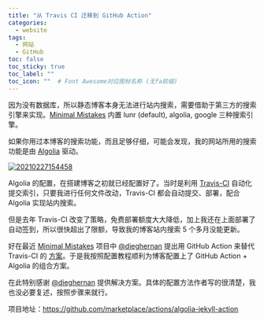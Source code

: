 ```yaml
---
title: "从 Travis CI 迁移到 GitHub Action"
categories:
  - website
tags:
  - 网站
  - GitHub
toc: false
toc_sticky: true
toc_label: ""
toc_icon: ""  # Font Awesome对应图标名称 (无fa前缀)	
---
```

因为没有数据库，所以静态博客本身无法进行站内搜索，需要借助于第三方的搜索引擎来实现。[Minimal Mistakes][2] 内置 lunr (default), algolia, google 三种搜索引擎。

如果你用过本博客的搜索功能，而且足够仔细，可能会发现，我的网站所用的搜索功能是由 [Algolia][1] 驱动。

[![20210227154458](https://cdn.jsdelivr.net/gh/sunete/imghost/img20210227154458.png)](https://cdn.jsdelivr.net/gh/sunete/imghost/img20210227154458.png)

Algolia 的配置，在搭建博客之初就已经配置好了。当时是利用 [Travis-CI][3] 自动化提交索引，只要我进行任何文件改动，Travis-CI 都会自动提交、部署，配合 Algolia 实现站内搜索。

但是去年 Travis-CI 改变了策略，免费部署额度大大降低，加上我还在上面部署了自动签到，所以很快超出了限额，导致我的博客站内搜索 5 个多月没能更新。

好在最近 [Minimal Mistakes][2] 项目中 [@dieghernan][4] 提出用 GitHub Action 来替代 Travis-CI 的 [方案][5]。于是我按照配置教程顺利为博客配置上了 GitHub Action + Algolia 的组合方案。

在此特别感谢 [@dieghernan][4] 提供解决方案。具体的配置方法作者写的很清楚，我也没必要复述，按照步骤来就行。

项目地址：<https://github.com/marketplace/actions/algolia-jekyll-action>


[1]: https://www.algolia.com/
[2]: https://github.com/mmistakes/minimal-mistakes
[3]: http://travis-ci.com/
[4]: https://github.com/dieghernan
[5]: https://github.com/mmistakes/minimal-mistakes/discussions/2807